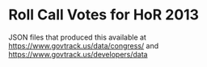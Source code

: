 Roll Call Votes for HoR 2013
=======

JSON files that produced this available at https://www.govtrack.us/data/congress/ and https://www.govtrack.us/developers/data

